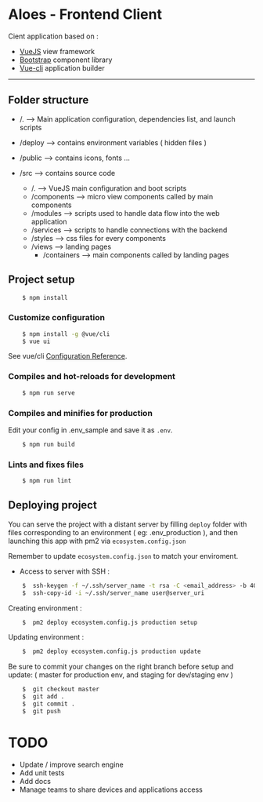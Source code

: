 # Aloes - Frontend Client

Cient application based on :
- [VueJS](https://vuejs.org/) view framework
- [Bootstrap](http://getbootstrap.com/) component library
- [Vue-cli](https://cli.vuejs.org/) application builder

---


## Folder structure

- /.  --> Main application configuration, dependencies list, and launch scripts 

- /deploy --> contains environment variables ( hidden files )

- /public --> contains icons, fonts ... 

- /src --> contains source code 
	- /.  -->  VueJS main configuration and boot scripts
	- /components --> micro view components called by main components
	- /modules --> scripts used to handle data flow into the web application
	- /services --> scripts to handle connections with the backend
	- /styles --> css files for every components
	- /views --> landing pages 
		- /containers --> main components called by landing pages
	

## Project setup

```bash
	$ npm install
```


### Customize configuration

```bash
	$ npm install -g @vue/cli
	$ vue ui
```
See vue/cli [Configuration Reference](https://cli.vuejs.org/config/).


### Compiles and hot-reloads for development

```bash
	$ npm run serve
```


### Compiles and minifies for production

Edit your config in .env_sample and save it as `.env`.

```bash
	$ npm run build
```


### Lints and fixes files

```bash
	$ npm run lint
```


## Deploying project

You can serve the project with a distant server by filling `deploy` folder with files corresponding to an environment ( eg: .env_production ), and then launching this app with pm2 via `ecosystem.config.json` 

Remember to update `ecosystem.config.json` to match your enviroment.

- Access to server with SSH :

```bash
	$  ssh-keygen -f ~/.ssh/server_name -t rsa -C <email_address> -b 4096
	$  ssh-copy-id -i ~/.ssh/server_name user@server_uri
```

Creating environment :

```bash
	$  pm2 deploy ecosystem.config.js production setup
```

Updating environment :

```bash
	$  pm2 deploy ecosystem.config.js production update
```

Be sure to commit your changes on the right branch before setup and update: ( master for production env, and staging for dev/staging env )

```bash
	$  git checkout master
	$  git add .
	$  git commit .
	$  git push
```

# TODO 


- Update / improve search engine
- Add unit tests
- Add docs
- Manage teams to share devices and applications access

